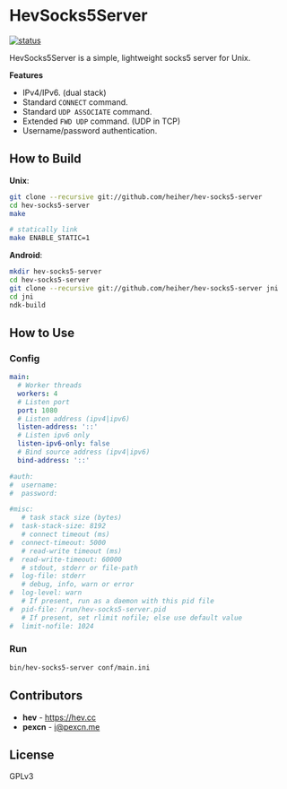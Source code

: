 # HevSocks5Server

[![status](https://gitlab.com/hev/hev-socks5-server/badges/master/pipeline.svg)](https://gitlab.com/hev/hev-socks5-server/commits/master)

HevSocks5Server is a simple, lightweight socks5 server for Unix.

**Features**
* IPv4/IPv6. (dual stack)
* Standard `CONNECT` command.
* Standard `UDP ASSOCIATE` command.
* Extended `FWD UDP` command. (UDP in TCP)
* Username/password authentication.

## How to Build

**Unix**:
```bash
git clone --recursive git://github.com/heiher/hev-socks5-server
cd hev-socks5-server
make

# statically link
make ENABLE_STATIC=1
```

**Android**:
```bash
mkdir hev-socks5-server
cd hev-socks5-server
git clone --recursive git://github.com/heiher/hev-socks5-server jni
cd jni
ndk-build
```

## How to Use

### Config

```yaml
main:
  # Worker threads
  workers: 4
  # Listen port
  port: 1080
  # Listen address (ipv4|ipv6)
  listen-address: '::'
  # Listen ipv6 only
  listen-ipv6-only: false
  # Bind source address (ipv4|ipv6)
  bind-address: '::'

#auth:
#  username:
#  password:

#misc:
   # task stack size (bytes)
#  task-stack-size: 8192
   # connect timeout (ms)
#  connect-timeout: 5000
   # read-write timeout (ms)
#  read-write-timeout: 60000
   # stdout, stderr or file-path
#  log-file: stderr
   # debug, info, warn or error
#  log-level: warn
   # If present, run as a daemon with this pid file
#  pid-file: /run/hev-socks5-server.pid
   # If present, set rlimit nofile; else use default value
#  limit-nofile: 1024
```

### Run

```bash
bin/hev-socks5-server conf/main.ini
```

## Contributors
* **hev** - https://hev.cc
* **pexcn** - <i@pexcn.me>

## License
GPLv3

